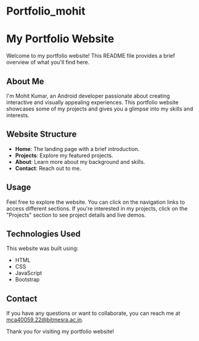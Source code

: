 # Portfolio_mohit
# My Portfolio Website

Welcome to my portfolio website! This README file provides a brief overview of what you'll find here.

## About Me

I'm Mohit Kumar, an Android developer passionate about creating interactive and visually appealing experiences. This portfolio website showcases some of my projects and gives you a glimpse into my skills and interests.

## Website Structure

- **Home**: The landing page with a brief introduction.
- **Projects**: Explore my featured projects.
- **About**: Learn more about my background and skills.
- **Contact**: Reach out to me.

## Usage

Feel free to explore the website. You can click on the navigation links to access different sections. If you're interested in my projects, click on the "Projects" section to see project details and live demos.

## Technologies Used

This website was built using:

- HTML
- CSS
- JavaScript
- Bootstrap

## Contact

If you have any questions or want to collaborate, you can reach me at mca40059.22@bitmesra.ac.in.

Thank you for visiting my portfolio website!
